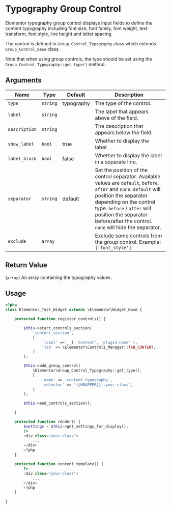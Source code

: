 # Typography Group Control

Elementor typography group control displays input fields to define the content typography including font size, font family, font weight, text transform, font style, line height and letter spacing.

The control is defined in `Group_Control_Typography` class which extends `Group_Control_Base` class.

Note that when using group controls, the type should be set using the `Group_Control_Typography::get_type()` method.

## Arguments

<table>
	<thead>
		<tr>
			<th>Name</th>
			<th>Type</th>
			<th>Default</th>
			<th>Description</th>
		</tr>
	</thead>
	<tbody>
		<tr>
			<td><code>type</code></td>
			<td><code>string</code></td>
			<td>typography</td>
			<td>The type of the control.</td>
		</tr>
		<tr>
			<td><code>label</code></td>
			<td><code>string</code></td>
			<td></td>
			<td>The label that appears above of the field.</td>
		</tr>
		<tr>
			<td><code>description</code></td>
			<td><code>string</code></td>
			<td></td>
			<td>The description that appears below the field.</td>
		</tr>
		<tr>
			<td><code>show_label</code></td>
			<td><code>bool</code></td>
			<td>true</td>
			<td>Whether to display the label.</td>
		</tr>
		<tr>
			<td><code>label_block</code></td>
			<td><code>bool</code></td>
			<td>false</td>
			<td>Whether to display the label in a separate line.</td>
		</tr>
		<tr>
			<td><code>separator</code></td>
			<td><code>string</code></td>
			<td>default</td>
			<td>Set the position of the control separator. Available values are <code>default</code>, <code>before</code>, <code>after</code> and <code>none</code>. <code>default</code> will position the separator depending on the control type. <code>before</code> / <code>after</code> will position the separator before/after the control. <code>none</code> will hide the separator.</td>
		</tr>
		<tr>
			<td><code>exclude</code></td>
			<td><code>array</code></td>
			<td></td>
			<td>Exclude some controls from the group control. Example: <code>['font_style']</code></td>
		</tr>
	</tbody>
</table>

## Return Value

(_`array`_) An array containing the typography values.

## Usage

```php {14-20,29-31,37-39}
<?php
class Elementor_Test_Widget extends \Elementor\Widget_Base {

	protected function register_controls() {

		$this->start_controls_section(
			'content_section',
			[
				'label' => __( 'Content', 'plugin-name' ),
				'tab' => \Elementor\Controls_Manager::TAB_CONTENT,
			]
		);

		$this->add_group_control(
			\Elementor\Group_Control_Typography::get_type(),
			[
				'name' => 'content_typography',
				'selector' => '{{WRAPPER}} .your-class',
			]
		);

		$this->end_controls_section();

	}

	protected function render() {
		$settings = $this->get_settings_for_display();
		?>
		<div class="your-class">
			...
		</div>
		<?php
	}

	protected function content_template() {
		?>
		<div class="your-class">
			...
		</div>
		<?php
	}

}
```
